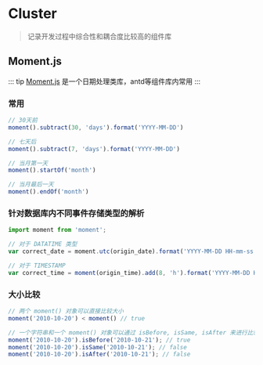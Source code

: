 # Cluster

> 记录开发过程中综合性和耦合度比较高的组件库

## Moment.js

::: tip
[Moment.js](http://momentjs.cn/) 是一个日期处理类库，antd等组件库内常用
:::

### 常用

```js
// 30天前
moment().subtract(30, 'days').format('YYYY-MM-DD')

// 七天后
moment().subtract(7, 'days').format('YYYY-MM-DD')

// 当月第一天
moment().startOf('month')

// 当月最后一天
moment().endOf('month')
```

### 针对数据库内不同事件存储类型的解析

```js
import moment from 'moment';

// 对于 DATATIME 类型
var correct_date = moment.utc(origin_date).format('YYYY-MM-DD HH-mm-ss');

// 对于 TIMESTAMP
var correct_time = moment(origin_time).add(8, 'h').format('YYYY-MM-DD HH-mm-ss');
````

### 大小比较

```js
// 两个 moment() 对象可以直接比较大小
moment('2010-10-20') < moment() // true

// 一个字符串和一个 moment() 对象可以通过 isBefore, isSame, isAfter 来进行比较
moment('2010-10-20').isBefore('2010-10-21'); // true
moment('2010-10-20').isSame('2010-10-21'); // false
moment('2010-10-20').isAfter('2010-10-21'); // false
```